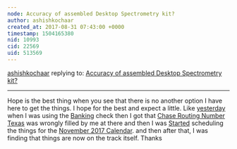 ```yaml
---
node: Accuracy of assembled Desktop Spectrometry kit?
author: ashishkochaar
created_at: 2017-08-31 07:43:00 +0000
timestamp: 1504165380
nid: 10993
cid: 22569
uid: 513569
---
```




[ashishkochaar](../profile/ashishkochaar) replying to: [Accuracy of assembled Desktop Spectrometry kit?](../notes/WhiteRabbit/07-29-2014/question)

----
Hope is the best thing when you see that there is no another option I have here to get the things. I hope for the best and expect a little. Like [yesterday ](http://allbankroutingnumber.com)when I was using the [Banking](http://allbankroutingnumber.com/wells-fargo-bank-routing-number-and-locations-near-me/) check then I got that [Chase Routing Number Texas](http://allbankroutingnumber.com/jp-morgan-chase-bank-routing-number-location-near-me/) was wrongly filled by me at there and then I was [Started](http://thegameofthrones.co) scheduling the things for the [November 2017 Calendar](http://thegameofthrones.co/november-2017-printable-calendar-templates/). and then after that, I was finding that things are now on the track itself. Thanks